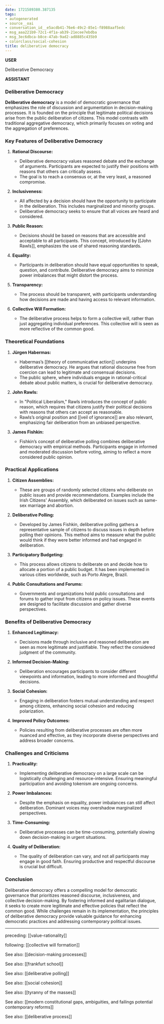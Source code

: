 ```yaml
---
date: 1721589380.387135
tags:
- autogenerated
- source__oai
- conversation_id__e5acdb41-76e6-49c2-85e1-f8988aaf5edc
- msg_aaa221b9-72c1-4f1a-ab39-21ecee7ebdba
- msg_3ec6dbca-b8ce-47ab-9ad2-ad8885c435b9
- colorclass/social-cohesion
title: deliberative democracy
---
```


**USER**

Deliberative Democracy


**ASSISTANT**

### Deliberative Democracy

**Deliberative democracy** is a model of democratic governance that emphasizes the role of discussion and argumentation in decision-making processes. It is founded on the principle that legitimate political decisions arise from the public deliberation of citizens. This model contrasts with traditional aggregative democracy, which primarily focuses on voting and the aggregation of preferences.

### Key Features of Deliberative Democracy

1. **Rational Discourse:**
   - Deliberative democracy values reasoned debate and the exchange of arguments. Participants are expected to justify their positions with reasons that others can critically assess.
   - The goal is to reach a consensus or, at the very least, a reasoned compromise.

2. **Inclusiveness:**
   - All affected by a decision should have the opportunity to participate in the deliberation. This includes marginalized and minority groups.
   - Deliberative democracy seeks to ensure that all voices are heard and considered.

3. **Public Reason:**
   - Decisions should be based on reasons that are accessible and acceptable to all participants. This concept, introduced by [[John Rawls]], emphasizes the use of shared reasoning standards.

4. **Equality:**
   - Participants in deliberation should have equal opportunities to speak, question, and contribute. Deliberative democracy aims to minimize power imbalances that might distort the process.

5. **Transparency:**
   - The process should be transparent, with participants understanding how decisions are made and having access to relevant information.

6. **Collective Will Formation:**
   - The deliberative process helps to form a collective will, rather than just aggregating individual preferences. This collective will is seen as more reflective of the common good.

### Theoretical Foundations

1. **Jürgen Habermas:**
   - Habermas’s [[theory of communicative action]] underpins deliberative democracy. He argues that rational discourse free from coercion can lead to legitimate and consensual decisions.
   - The public sphere, where individuals engage in rational-critical debate about public matters, is crucial for deliberative democracy.

2. **John Rawls:**
   - In "Political Liberalism," Rawls introduces the concept of public reason, which requires that citizens justify their political decisions with reasons that others can accept as reasonable.
   - Rawls’s original position and [[veil of ignorance]] are also relevant, emphasizing fair deliberation from an unbiased perspective.

3. **James Fishkin:**
   - Fishkin’s concept of deliberative polling combines deliberative democracy with empirical methods. Participants engage in informed and moderated discussion before voting, aiming to reflect a more considered public opinion.

### Practical Applications

1. **Citizen Assemblies:**
   - These are groups of randomly selected citizens who deliberate on public issues and provide recommendations. Examples include the Irish Citizens' Assembly, which deliberated on issues such as same-sex marriage and abortion.

2. **Deliberative Polling:**
   - Developed by James Fishkin, deliberative polling gathers a representative sample of citizens to discuss issues in depth before polling their opinions. This method aims to measure what the public would think if they were better informed and had engaged in deliberation.

3. **Participatory Budgeting:**
   - This process allows citizens to deliberate on and decide how to allocate a portion of a public budget. It has been implemented in various cities worldwide, such as Porto Alegre, Brazil.

4. **Public Consultations and Forums:**
   - Governments and organizations hold public consultations and forums to gather input from citizens on policy issues. These events are designed to facilitate discussion and gather diverse perspectives.

### Benefits of Deliberative Democracy

1. **Enhanced Legitimacy:**
   - Decisions made through inclusive and reasoned deliberation are seen as more legitimate and justifiable. They reflect the considered judgment of the community.

2. **Informed Decision-Making:**
   - Deliberation encourages participants to consider different viewpoints and information, leading to more informed and thoughtful decisions.

3. **Social Cohesion:**
   - Engaging in deliberation fosters mutual understanding and respect among citizens, enhancing social cohesion and reducing polarization.

4. **Improved Policy Outcomes:**
   - Policies resulting from deliberative processes are often more nuanced and effective, as they incorporate diverse perspectives and address broader concerns.

### Challenges and Criticisms

1. **Practicality:**
   - Implementing deliberative democracy on a large scale can be logistically challenging and resource-intensive. Ensuring meaningful participation and avoiding tokenism are ongoing concerns.

2. **Power Imbalances:**
   - Despite the emphasis on equality, power imbalances can still affect deliberation. Dominant voices may overshadow marginalized perspectives.

3. **Time-Consuming:**
   - Deliberative processes can be time-consuming, potentially slowing down decision-making in urgent situations.

4. **Quality of Deliberation:**
   - The quality of deliberation can vary, and not all participants may engage in good faith. Ensuring productive and respectful discourse is crucial but difficult.

### Conclusion

Deliberative democracy offers a compelling model for democratic governance that prioritizes reasoned discourse, inclusiveness, and collective decision-making. By fostering informed and egalitarian dialogue, it seeks to create more legitimate and effective policies that reflect the common good. While challenges remain in its implementation, the principles of deliberative democracy provide valuable guidance for enhancing democratic practices and addressing contemporary political issues.


---

preceding: [[value-rationality]]  


following: [[collective will formation]]

See also: [[decision-making processes]]


See also: [[frankfurt school]]


See also: [[deliberative polling]]


See also: [[social cohesion]]


See also: [[tyranny of the masses]]


See also: [[modern constitutional gaps, ambiguities, and failings potential contemporary reforms]]


See also: [[deliberative process]]